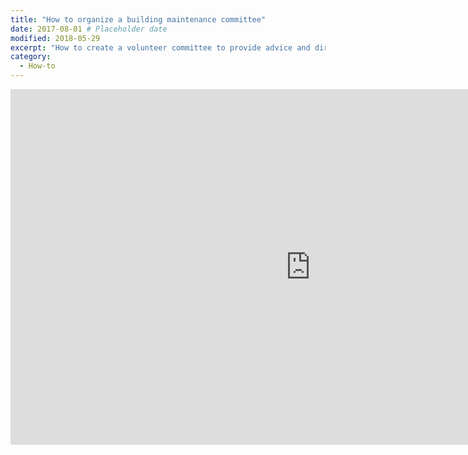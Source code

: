 ```yaml
---
title: "How to organize a building maintenance committee"
date: 2017-08-01 # Placeholder date
modified: 2018-05-29
excerpt: "How to create a volunteer committee to provide advice and direct assistance with repairs and maintenance work."
category:
  - How-to
---
```


<iframe src="https://docs.google.com/presentation/d/e/2PACX-1vT9EFpFKBCXCVj0TFCs2RamWcyw2S8AVqe1RoquK1cMmBsFWKmbx_y9E9N0E4HLu6vxdLcwTqZUCPA7/embed?start=false&loop=false&delayms=3000" frameborder="0" width="960" height="569" allowfullscreen="true" mozallowfullscreen="true" webkitallowfullscreen="true"></iframe>
